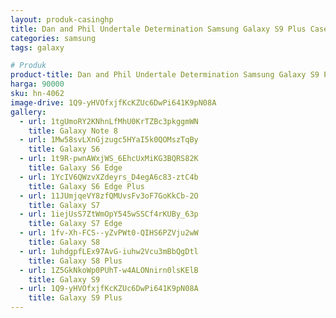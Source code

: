 ```yaml
---
layout: produk-casinghp
title: Dan and Phil Undertale Determination Samsung Galaxy S9 Plus Case
categories: samsung
tags: galaxy

# Produk
product-title: Dan and Phil Undertale Determination Samsung Galaxy S9 Plus Case
harga: 90000
sku: hn-4062
image-drive: 1Q9-yHVOfxjfKcKZUc6DwPi641K9pN08A
gallery:
  - url: 1tgUmoRY2KNhnLfMhU0KrTZBc3pkggmWN
    title: Galaxy Note 8
  - url: 1Mw58svLXnGjzugc5HYaI5k0QOMszTqBy
    title: Galaxy S6
  - url: 1t9R-pwnAWxjWS_6EhcUxMiKG3BQRS82K
    title: Galaxy S6 Edge
  - url: 1YcIV6QWzvXZdeyrs_D4egA6c83-ztC4b
    title: Galaxy S6 Edge Plus
  - url: 11JUmjqeVY8zfQMUvsFv3oF7GoKkCb-2O
    title: Galaxy S7
  - url: 1iejUsS7ZtWmOpY545wSSCf4rKUBy_63p
    title: Galaxy S7 Edge
  - url: 1fv-Xh-FCS--yZvPWt0-QIHS6PZVju2wW
    title: Galaxy S8
  - url: 1uhdgpfLEx97AvG-iuhw2Vcu3mBbQgDtl
    title: Galaxy S8 Plus
  - url: 1Z5GkNkoWp0PUhT-w4ALONnirn0lsKElB
    title: Galaxy S9
  - url: 1Q9-yHVOfxjfKcKZUc6DwPi641K9pN08A
    title: Galaxy S9 Plus
---
```

